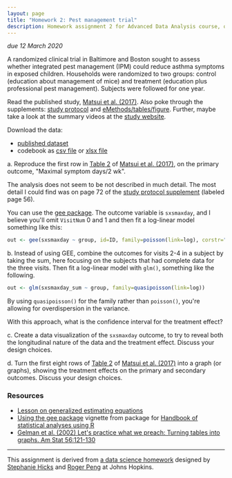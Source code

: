 ```yaml
---
layout: page
title: "Homework 2: Pest management trial"
description: Homework assignment 2 for Advanced Data Analysis course, on reproducing results from a clinical trial analysis, and data visualization.
---
```


_due 12 March 2020_

A randomized clinical trial in Baltimore and Boston sought to assess
whether integrated pest management (IPM) could reduce asthma symptoms
in exposed children. Households were randomized to two groups: control (education
about management of mice) and treatment (education plus professional
pest management). Subjects were followed for one year.

Read the published study, [Matsui et al.
(2017)](https://www.ncbi.nlm.nih.gov/pmc/articles/PMC5632564/). Also
poke through the supplements: [study
protocol](https://www.ncbi.nlm.nih.gov/pmc/articles/PMC5632564/bin/NIHMS904640-supplement-Supplement_1.pdf)
and
[eMethods/tables/figure](https://www.ncbi.nlm.nih.gov/pmc/articles/PMC5632564/bin/NIHMS904640-supplement-Supplement_2.pdf).
Further, maybe take a look at the summary videos at the [study
website](https://rdpeng.github.io/MAAIT/).

Download the data:
 - [published dataset](https://rdpeng.github.io/MAAIT/maait.csv)
 - codebook as [csv file](https://rdpeng.github.io/MAAIT/codebook.csv)
   or [xlsx file](https://rdpeng.github.io/MAAIT/codebook.xlsx)

a. Reproduce the first row in [Table
2](https://www.ncbi.nlm.nih.gov/pmc/articles/PMC5632564/table/T2/) of
[Matsui et al. (2017)](https://www.ncbi.nlm.nih.gov/pmc/articles/PMC5632564/), on
the primary outcome, "Maximal symptom days/2 wk".

The analysis does not seem to be not described in much detail. The
most detail I could find was on page 72 of the [study protocol
supplement](https://www.ncbi.nlm.nih.gov/pmc/articles/PMC5632564/table/T2/)
(labeled page 56).

You can use the [gee package](https://cran.r-project.org/package=gee).
The outcome variable is `sxsmaxday`, and I believe you'll omit `VisitNum`
0 and 1 and then fit a log-linear model something like this:

```r
out <- gee(sxsmaxday ~ group, id=ID, family=poisson(link=log), corstr="exchangeable")
```

b. Instead of using GEE, combine the outcomes for visits 2-4 in a
subject by taking the sum, here focusing on the subjects that had
complete data for the three visits. Then fit a log-linear model with
`glm()`, something like the following.

```r
out <- glm(sxsmaxday_sum ~ group, family=quasipoisson(link=log))
```

By using `quasipoisson()` for the family rather than `poisson()`,
you're allowing for overdispersion in the variance.

With this approach, what is the confidence interval for the treatment
effect?

c. Create a data visualization of the `sxsmaxday` outcome, to try to
reveal both the longitudinal nature of the data and the treatment
effect. Discuss your design choices.

d. Turn the first eight rows of [Table
2](https://www.ncbi.nlm.nih.gov/pmc/articles/PMC5632564/table/T2/) of
[Matsui et al.
(2017)](https://www.ncbi.nlm.nih.gov/pmc/articles/PMC5632564/) into a
graph (or graphs), showing the treatment effects on the primary and
secondary outcomes. Discuss your design choices.



### Resources

- [Lesson on generalized estimating
  equations](https://online.stat.psu.edu/stat504/node/179/)
- [Using the gee
  package](https://cran.r-project.org/web/packages/HSAUR2/vignettes/Ch_analysing_longitudinal_dataII.pdf)
  vignette from package for [Handbook of statistical analyses using
  R](https://smile.amazon.com/gp/product/1482204584?ie=UTF8&tag=7210-20)
- [Gelman et al. (2002) Let's practice what we preach: Turning tables
  into graphs. Am Stat 56:121-130](http://www.stat.columbia.edu/~gelman/research/published/dodhia.pdf)

---

This assignment is derived from [a data science
homework](https://jhu-advdatasci.github.io/2019/homeworks/711-hw5-assignment.html)
designed by [Stephanie Hicks](http://stephaniehicks.com/) and [Roger
Peng](http://www.biostat.jhsph.edu/~rpeng/) at Johns Hopkins.
